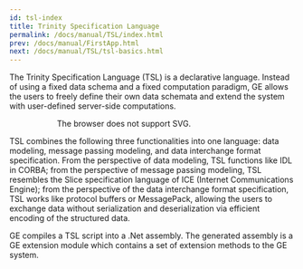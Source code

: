 ```yaml
---
id: tsl-index
title: Trinity Specification Language
permalink: /docs/manual/TSL/index.html
prev: /docs/manual/FirstApp.html
next: /docs/manual/TSL/tsl-basics.html
---
```


The Trinity Specification Language (TSL) is a declarative
language.  Instead of using a fixed data schema and a fixed computation paradigm,
GE allows the users to freely define their own data schemata and extend
the system with user-defined server-side computations.

<object type="image/svg+xml" style="width:24em; display:block;
margin-left:auto;margin-right:auto;" data="/img/svg/TSL.svg">The
browser does not support SVG.</object>

TSL combines the following three functionalities into one language:
data modeling, message passing modeling, and data interchange format
specification. From the perspective of data modeling, TSL functions
like IDL in CORBA; from the perspective of message passing
modeling, TSL resembles the Slice specification language of
ICE (Internet Communications Engine); from the perspective of the data
interchange format specification, TSL works like protocol buffers or
MessagePack, allowing the users to exchange data without serialization and
deserialization via efficient encoding of the structured data.

GE compiles a TSL script into a .Net assembly. The
generated assembly is a GE extension module which contains
a set of extension methods to the GE system.

